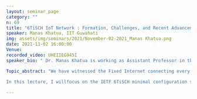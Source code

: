 ```yaml
---
layout: seminar_page
category: ""
n: 69
title: "6TiSCH IoT Network : Formation, Challenges, and Recent Advancements"
speaker: Manas Khatua, IIT Guwahati
img: assets/img/seminars/2021/November-02-2021_Manas Khatua.png
date: 2021-11-02 16:00:00 
Venue: 
recorded_video: UHEIIEG945I
speaker_bio: " Dr. Manas Khatua is working as Assistant Professor in the Dept. ofComputer Science and Engineering, Indian Institute of Technology Guwahati,India, since May 2018. Prior to that, he was an Assistant Professor in theDept. of Computer Science and Engineering, Indian Institute of Technology Jodhpur,from 2016 to 2018, and was a Postdoctoral Research Fellow at SingaporeUniversity of Technology and Design, Singapore, from 2015 to 2016. He completedhis Ph.D. in Wireless Networks from Indian Institute of Technology Kharagpur,India, in 2016. He passed M.Tech. in Information Technology from BengalEngineering and Science University, Shibpur, India, and B.Tech. in Computer Science&amp; Engineering from University of Kalyani, India, in 2007 and 2003,respectively. He was associated with Tata Consultancy Services (India) for twoand half years, and worked as a Lecturer of Bankura Unnayani Institute ofEngineering, India, for more than two years. His research interests include Performance Evaluation of Communication Protocols, Internet ofThings, Wireless Networks, Sensor Networks, Network Security, Cloud and EdgeComputing, and Cyber Physical Systems. He is an author of many reputedinternational journal and conference publications. He is a member of IEEE andACM."

Topic_abstract: "We have witnessed the Fixed Internet connecting every computer andnetworking devices in the world followed by the Mobile Internet connectingsmart phones, tablets and laptops with it. However, in present time, theemergence of Interne of Things (IoT) has dwarfed both the Fixed and MobileInternets. Using IoT, every objects are able to be connected with the Internet.Whilst the impact of IoT on economics and societies around the world isundisputed, the fundamental background technologies facilitating suchubiquitous connectivity is recently commenced to take a shape. Differentindustries have started believing the power of IoT to meet the importantindustrial criteria of power efficiency, reliability, predictable and boundedlatency, scalability and Internet connectivity. In this regards, IEEE and IETFhave standardized a set of protocols to respond to the increasing demand of IoTapplications with above mentioned criteria.
 
In this lecture, I willfocus on the IETF 6TiSCH minimal configuration standard for efficient network bootstrappingof hundreds of wireless nodes deployed in a region. The IEEE 802.15.4e TSCHlink layer protocol allows nodes to change their physical channels (calledchannel hopping) after every transmission of packets to eliminate the impact ofinterference and multi-path fading on communicating channels. However, newnodes (aka pledges) take more time to join a 6TiSCH network due to this channelhopping feature, resulting in significantly high energy consumption. Due to theresource constrained (i.e. limited processing capability, memory, and powersupply) devices used in the 6TiSCH network, researchers are attempting tominimize the pledges’ joining time in order to lower their energy usage,resulting in longer network lifetime. Furthermore, the faster bootstrapping of6TiSCH network helps in improving effective packet delivery. To date, numerous solutionshave been offered by various researchers in order to speed up the formation of6TiSCH network. In this lecture, I will discuss an overview of 6TiSCH network,its formation procedure and challenges, followed by few recently proposedsolutions taking from the representative state-of-the-art in this field."

---
```


